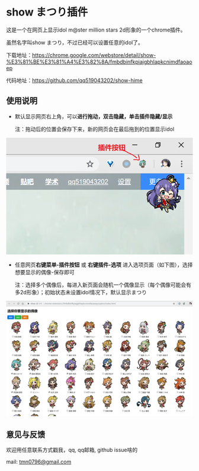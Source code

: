 # show まつり插件

这是一个在网页上显示idol m@ster million stars 2d形象的一个chrome插件。

虽然名字叫show まつり，不过已经可以设置任意的idol了。

下载地址：https://chrome.google.com/webstore/detail/show-%E3%81%BE%E3%81%A4%E3%82%8A/fmbdbinfkpiajgbhlapkcnimdfaoaoep

代码地址：https://github.com/qq519043202/show-hime

## 使用说明

- 默认显示网页右上角，可以**进行拖动，双击隐藏，单击插件隐藏/显示**

  注：拖动后的位置会保存下来，新的网页会在最后拖到的位置显示idol

![](./img/demo1.png)

- 任意网页**右键菜单-插件按钮** 或 **右键插件-选项** 进入选项页面（如下图），选择想要显示的偶像-保存即可

  注：选择多个偶像后，每进入新页面会随机一个偶像显示（每个偶像可能会有多2d形象）；初始状态未设置idol情况下，默认显示まつり

![](./img/setting.png)

## 意见与反馈

欢迎用任意联系方式戳我，qq, qq邮箱, github issue啥的

mail: tmn0796@gmail.com
